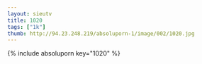 ```yaml
--- 
layout: sieutv
title: 1020
tags: ["1k"]
thumb: http://94.23.248.219/absoluporn-1/image/002/1020.jpg
---
```

{% include absoluporn key="1020" %} 
